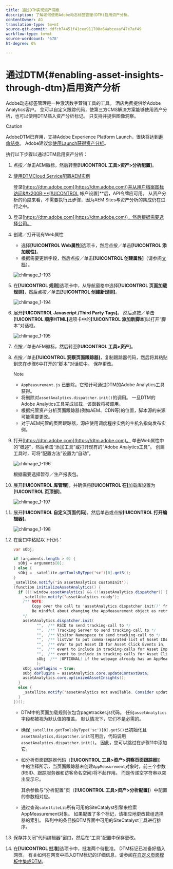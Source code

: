 ```yaml
---
title: 通过DTM实现资产洞察
description: 了解如何使用Adobe动态标签管理(DTM)启用资产分析。
contentOwner: AG
translation-type: tm+mt
source-git-commit: ddfcb74451f41cea911700a64abceaaf47e7af49
workflow-type: tm+mt
source-wordcount: '678'
ht-degree: 0%

---
```



# 通过DTM{#enabling-asset-insights-through-dtm}启用资产分析

Adobe动态标签管理是一种激活数字营销工具的工具。 酒店免费提供给Adobe Analytics客户。 您可以自定义跟踪代码，使第三方CMS解决方案能够使用资产分析，也可以使用DTM插入资产分析标记。 只支持并提供图像洞察。

>[!CAUTION]
>
>AdobeDTM已弃用，支持Adobe Experience Platform Launch，很快将达到[寿命结束](https://medium.com/launch-by-adobe/dtm-plans-for-a-sunset-3c6aab003a6f)。 Adobe建议您[使用Launch获得资产分析](https://experienceleague.adobe.com/docs/experience-manager-learn/assets/advanced/asset-insights-launch-tutorial.html)。

执行以下步骤以通过DTM启用资产分析：

1. 点按／单击AEM徽标，然后转至&#x200B;**[!UICONTROL 工具>资产>分析配置]**。
1. [使用DTMCloud Service配置AEM实例](../sites-administering/dtm.md)

   登录[https://dtm.adobe.com](https://dtm.adobe.com/)并从用户档案图标访问&#x200B;**[!UICONTROL 帐户设置]**&#x200B;后，API令牌应可用。 从资产分析的角度来看，不需要执行此步骤，因为AEM Sites与资产分析的集成仍在进行之中。

1. 登录[https://dtm.adobe.com](https://dtm.adobe.com/)，然后根据需要选择公司。
1. 创建／打开现有Web属性

   * 选择&#x200B;**[!UICONTROL Web属性]**&#x200B;选项卡，然后点按／单击&#x200B;**[!UICONTROL 添加属性]**。
   * 根据需要更新字段，然后点按／单击&#x200B;**[!UICONTROL 创建属性]**（请参阅[文档](https://helpx.adobe.com/experience-manager/using/dtm.html)）。

   ![chlimage_1-193](assets/chlimage_1-193.png)

1. 在&#x200B;**[!UICONTROL 规则]**&#x200B;选项卡中，从导航窗格中选择&#x200B;**[!UICONTROL 页面加载规则]**，然后点按／单击&#x200B;**[!UICONTROL 创建新规则]**。

   ![chlimage_1-194](assets/chlimage_1-194.png)

1. 展开&#x200B;**[!UICONTROL Javascript /Third Party Tags]**。 然后点按／单击&#x200B;**[!UICONTROL 顺序HTML]**&#x200B;选项卡中的&#x200B;**[!UICONTROL 添加新脚本]**&#x200B;以打开“脚本”对话框。

   ![chlimage_1-195](assets/chlimage_1-195.png)

1. 点按／单击AEM徽标，然后转至&#x200B;**[!UICONTROL 工具>资产]**。
1. 点按／单击&#x200B;**[!UICONTROL 洞察页面跟踪器]**，复制跟踪器代码，然后将其粘贴到您在步骤6中打开的“脚本”对话框中。 保存更改。

   >[!NOTE]
   >
   >* `AppMeasurement.js` 已删除。它预计可通过DTM的Adobe Analytics工具获得。
   >* 将删除对`assetAnalytics.dispatcher.init()`的调用。 一旦DTM的Adobe Analytics工具完成加载，该函数将被调用。
   >* 根据托管资产分析页面跟踪器(例如AEM、CDN等)的位置，脚本源的来源可能需要更改。
   >* 对于AEM托管的页面跟踪器，源应使用调度程序实例的主机名指向发布实例。


1. 打开[https://dtm.adobe.com](https://dtm.adobe.com)。 单击Web属性中的“概述”，然后单击“添加工具”或打开现有的“Adobe Analytics工具”。 创建工具时，可将“配置方法”设置为“自动”。

   ![chlimage_1-196](assets/chlimage_1-196.png)

   根据需要选择暂存／生产报表包。

1. 展开&#x200B;**[!UICONTROL 库管理]**，并确保将&#x200B;**[!UICONTROL 在]**&#x200B;加载库设置为&#x200B;**[!UICONTROL 页顶部]**。

   ![chlimage_1-197](assets/chlimage_1-197.png)

1. 展开&#x200B;**[!UICONTROL 自定义页面代码]**，然后单击或点按&#x200B;**[!UICONTROL 打开编辑器]**。

   ![chlimage_1-198](assets/chlimage_1-198.png)

1. 在窗口中粘贴以下代码：

   ```java
   var sObj;
   
   if (arguments.length > 0) {
     sObj = arguments[0];
   } else {
     sObj = _satellite.getToolsByType('sc')[0].getS();
   }
   _satellite.notify('in assetAnalytics customInit');
   (function initializeAssetAnalytics() {
     if ((!!window.assetAnalytics) && (!!assetAnalytics.dispatcher)) {
       _satellite.notify('assetAnalytics ready');
       /** NOTE:
           Copy over the call to 'assetAnalytics.dispatcher.init()' from Assets Pagetracker
           Be mindful about changing the AppMeasurement object as retrieved above.
       */
       assetAnalytics.dispatcher.init(
             "",  /** RSID to send tracking-call to */
             "",  /** Tracking Server to send tracking-call to */
             "",  /** Visitor Namespace to send tracking-call to */
             "",  /** listVar to put comma-separated-list of Asset IDs for Asset Impression Events in tracking-call, e.g. 'listVar1' */
             "",  /** eVar to put Asset ID for Asset Click Events in, e.g. 'eVar3' */
             "",  /** event to include in tracking-calls for Asset Impression Events, e.g. 'event8' */
             "",  /** event to include in tracking-calls for Asset Click Events, e.g. 'event7' */
             sObj  /** [OPTIONAL] if the webpage already has an AppMeasurement object, please include the object here. If unspecified, Pagetracker Core shall create its own AppMeasurement object */
             );
       sObj.usePlugins = true;
       sObj.doPlugins = assetAnalytics.core.updateContextData;
       assetAnalytics.core.optimizedAssetInsights();
     }
     else {
       _satellite.notify('assetAnalytics not available. Consider updating the Custom Page Code', 4);
     }
   })();
   ```

   * DTM中的页面加载规则仅包含pagetracker.js代码。 任何`assetAnalytics`字段都被视为默认值的覆盖。 默认情况下，它们不是必需的。
   * 确保`_satellite.getToolsByType('sc')[0].getS()`已初始化且`assetAnalytics,dispatcher.init`可用后，代码调用`assetAnalytics.dispatcher.init()`。 因此，您可以跳过在步骤11中添加它。
   * 如分析页面跟踪器代码（**[!UICONTROL 工具>资产>洞察页面跟踪器]**）中的注释所示，当页面跟踪器未创建`AppMeasurement`对象时，前三个参数(RSID、跟踪服务器和访客命名空间)将不起作用。 而是传递空字符串以突出显示它。

      其余参数与“分析配置”页（**[!UICONTROL 工具>资产>分析配置]**）中配置的参数相对应。

   * 通过查询`satelliteLib`所有可用的SiteCatalyst引擎来检索AppMeasurement对象。 如果配置了多个标记，请相应地更改数组选择器的索引。 阵列中的条目按DTM界面中可用的SiteCatalyst工具进行排序。

1. 保存并关闭“代码编辑器”窗口，然后在“工具”配置中保存更改。
1. 在&#x200B;**[!UICONTROL 批准]**&#x200B;选项卡中，批准两个待批准。 DTM标记已准备好插入网页。 有关如何在网页中插入DTM标记的详细信息，请参阅[在自定义页面模板中集成DTM](https://blogs.adobe.com/experiencedelivers/experience-management/integrating-dtm-custom-aem6-page-template/)。
